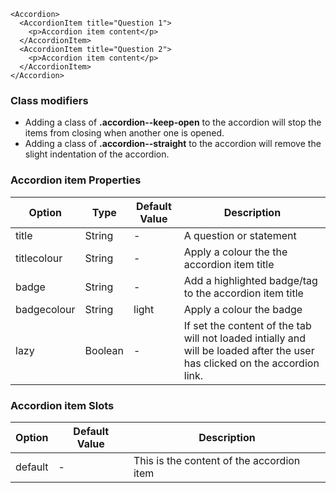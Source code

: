 ```
<Accordion>
  <AccordionItem title="Question 1">
    <p>Accordion item content</p>
  </AccordionItem>
  <AccordionItem title="Question 2">
    <p>Accordion item content</p>
  </AccordionItem>
</Accordion>
```

### Class modifiers

- Adding a class of **.accordion--keep-open** to the accordion will stop the items from closing when another one is opened.
- Adding a class of **.accordion--straight** to the accordion will remove the slight indentation of the accordion.

### Accordion item Properties

| Option      | Type    | Default Value | Description                                                                                                                 |
| ----------- | ------- | ------------- | --------------------------------------------------------------------------------------------------------------------------- |
| title       | String  | -             | A question or statement                                                                                                     |
| titlecolour | String  | -             | Apply a colour the the accordion item title                                                                                 |
| badge       | String  | -             | Add a highlighted badge/tag to the accordion item title                                                                     |
| badgecolour | String  | light         | Apply a colour the badge                                                                                                    |
| lazy        | Boolean | -             | If set the content of the tab will not loaded intially and will be loaded after the user has clicked on the accordion link. |

### Accordion item Slots

| Option  | Default Value | Description                               |
| ------- | ------------- | ----------------------------------------- |
| default | -             | This is the content of the accordion item |
